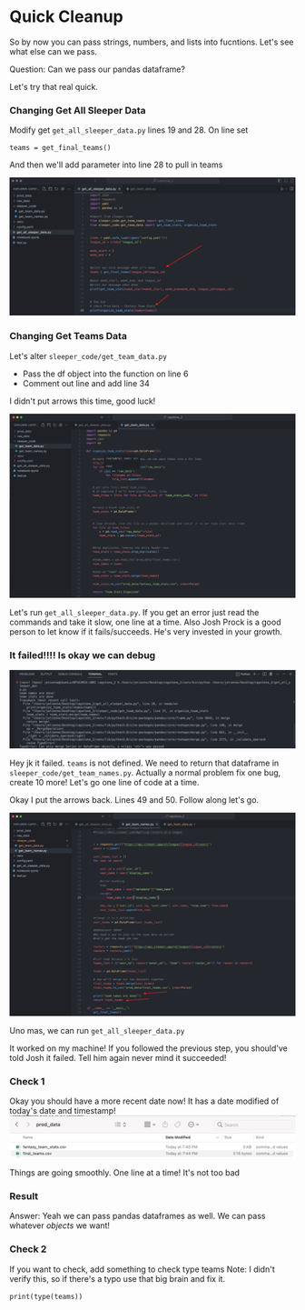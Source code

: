 # Quick Cleanup


So by now you can pass strings, numbers, and lists into fucntions. Let's see what else can we pass.

Question: Can we pass our pandas dataframe?

Let's try that real quick.

### Changing Get All Sleeper Data

Modify get `get_all_sleeper_data.py` lines 19 and 28. On line set 

```
teams = get_final_teams()
```

And then we'll add parameter into line 28 to pull in teams

![](screenshots/capstone_04.png)


### Changing Get Teams Data

Let's alter `sleeper_code/get_team_data.py`


- Pass the df object into the function on line 6
- Comment out line and add line 34

I didn't put arrows this time, good luck!

![](screenshots/capstone_05.png)

 Let's run `get_all_sleeper_data.py`. If you get an error just read the commands and take it slow, one line at a time. Also Josh Prock is a good person to let know if it fails/succeeds. He's very invested in your growth.


### It failed!!!! Is okay we can debug

![](screenshots/capstone_06.png)

Hey jk it failed. `teams` is not defined. We need to return that dataframe in `sleeper_code/get_team_names.py`. Actually a normal problem fix one bug, create 10 more! Let's go one line of code at a time.

Okay I put the arrows back. Lines 49 and 50. Follow along let's go.

![](screenshots/capstone_07.png)

Uno mas, we can run `get_all_sleeper_data.py`

It worked on my machine! If you followed the previous step, you should've told Josh it failed. Tell him again never mind it succeeded!

### Check 1

Okay you should have a more recent date now! It has a date modified of today's date and timestamp!
![](screenshots/capstone_09.png)

Things are going smoothly. One line at a time! It's not too bad


### Result

Answer: Yeah we can pass pandas dataframes as well. We can pass whatever _objects_ we want!

### Check 2

If you want to check, add something to check type teams
Note: I didn't verify this, so if there's a typo use that big brain and fix it.

```
print(type(teams))
```
